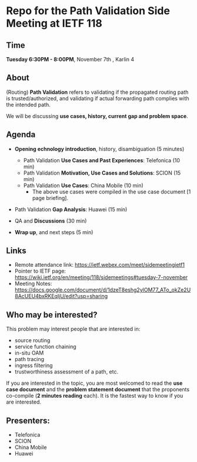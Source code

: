 # Repo for the Path Validation Side Meeting at IETF 118

## Time 

**Tuesday 6:30PM - 8:00PM**, November 7th , Karlin 4

## About

(Routing) **Path Validation** refers to validating if the propagated routing path is trusted/authorized, and validating if actual forwarding path complies with the intended path. 

We will be discussing **use cases, history, current gap and problem space**.  

## Agenda

- **Opening echnology introduction**, history, disambiguation (5 minutes)
  - Path Validation **Use Cases and Past Experiences**: Telefonica (10 min)
  - Path Validation **Motivation, Use Cases and Solutions**: SCION (15 min)
  - Path Validation **Use Cases**: China Mobile (10 min)
    - The above use cases were compiled in the use case document [1 page briefing].
- Path Validation **Gap Analysis**: Huawei (15 min)


- QA and **Discussions** (30 min)
- **Wrap up**, and next steps (5 min)

## Links

- Remote attendance link: https://ietf.webex.com/meet/sidemeetingietf1
- Pointer to IETF page: https://wiki.ietf.org/en/meeting/118/sidemeetings#tuesday-7-november
- Meeting Notes: https://docs.google.com/document/d/1dzeT8eshg2ylOM77_ATo_okZe2U8AcUEU4bxRKEqIjU/edit?usp=sharing

## Who may be interested?

This problem may interest people that are interested in: 
- source routing
- service function chaining
- in-situ OAM
- path tracing
- ingress filtering
- trustworthiness assessment of a path, etc. 

If you are interested in the topic, you are most welcomed to read the **use case document** and the **problem statement document** that the proponents co-compile (**2 minutes reading** each). It is the fastest way to know if you are interested. 

## Presenters: 

- Telefonica
- SCION
- China Mobile 
- Huawei